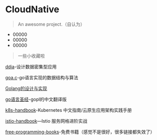 # CloudNative

> An awesome project.（自认为）
> 
- 00000
- 00000
- 00000



> 一些小收藏啦

[ddia](https://www.jianso.tech/ddia)-设计数据密集型应用

[goa.c](https://www.jianso.tech/goa.c)-go语言实现的数据结构与算法

[Golang的设计与实现](https://draveness.me/golang/)

[go语言圣经](https://www.jianso.tech/gopl-zh/)-gopl的中文翻译版

[k8s-handbook](https://www.jianso.tech/k8s-handbook)-Kubernetes 中文指南/云原生应用架构实践手册

[istio-handbook](https://www.jianso.tech/istio-handbook/)—Istio 服务网格进阶实战

[free-programming-books](http://www.jianso.tech/free-programming-books/books/free-programming-books-zh.html)-免费书籍（感觉不是很好，很多链接都失效了）

